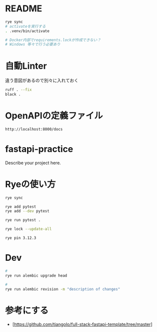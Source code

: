 # README

```bash
rye sync
# activateを実行する
. .venv/bin/activate
```

```bash
# Docker内部でrequirements.lockが作成できない？
# Windows 等々で行う必要あり
```

# 自動Linter

違う意図があるので別々に入れておく


```bash
ruff . --fix
black .
```

# OpenAPIの定義ファイル
```bash
http://localhost:8000/docs
```

# fastapi-practice

Describe your project here.

# Ryeの使い方

```bash
rye sync
```
```bash
rye add pytest
rye add --dev pytest

rye run pytest .
```
```bash
rye lock --update-all
```

```bash
rye pin 3.12.3
```

# Dev
```bash
# 
rye run alembic upgrade head

# 
rye run alembic revision -m "description of changes"
```

# 参考にする
- [https://github.com/tiangolo/full-stack-fastapi-template/tree/master]